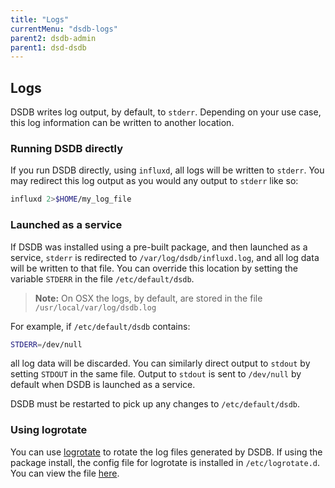 ```yaml
---
title: "Logs"
currentMenu: "dsdb-logs"
parent2: dsdb-admin
parent1: dsd-dsdb
---
```


## Logs

DSDB writes log output, by default, to `stderr`.
Depending on your use case, this log information can be written to another location.

### Running DSDB directly

If you run DSDB directly, using `influxd`, all logs will be written to `stderr`.
You may redirect this log output as you would any output to `stderr` like so:

```sh
influxd 2>$HOME/my_log_file
```

### Launched as a service

If DSDB was installed using a pre-built package, and then launched as a service, `stderr` is redirected to `/var/log/dsdb/influxd.log`, and all log data will be written to that file.
You can override this location by setting the variable `STDERR` in the file `/etc/default/dsdb`.

>**Note:** On OSX the logs, by default, are stored in the file `/usr/local/var/log/dsdb.log`
 
For example, if `/etc/default/dsdb` contains:

```sh
STDERR=/dev/null
```

all log data will be discarded.
You can similarly direct output to `stdout` by setting `STDOUT` in the same file.
Output to `stdout` is sent to `/dev/null` by default when DSDB is launched as a service.

DSDB must be restarted to pick up any changes to `/etc/default/dsdb`.


### Using logrotate

You can use [logrotate](http://manpages.ubuntu.com/manpages/hardy/man8/logrotate.8.html) to rotate the log files generated by DSDB.
If using the package install, the config file for logrotate is installed in `/etc/logrotate.d`.
You can view the file [here](https://github.com/dsdb/dsdb/blob/master/scripts/logrotate).
